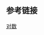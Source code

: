 ## 参考链接
[对数](https://www.youtube.com/watch?v=rM3itNFxx0A&list=PLNYd_7rI788XBZsJNaDkD-h9D7W7_v2ne&index=600)
